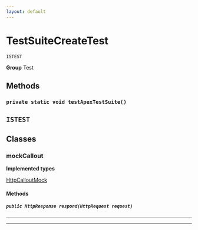 ```yaml
---
layout: default
---
```

# TestSuiteCreateTest

`ISTEST`



**Group** Test

## Methods
### `private static void testApexTestSuite()`

`ISTEST`
---
## Classes
### mockCallout

**Implemented types**

[HttpCalloutMock](HttpCalloutMock)

#### Methods
##### `public HttpResponse respond(HttpRequest request)`
---

---
